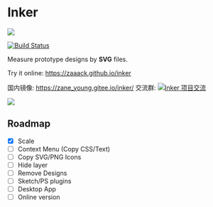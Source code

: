 # Inker

![](https://github.com/zaaack/inker/blob/master/docs/media/logo.svg?raw=true)


[![Build Status](https://travis-ci.org/zaaack/inker.svg?branch=master)](https://travis-ci.org/zaaack/inker)

Measure prototype designs by **SVG** files.

Try  it online: <https://zaaack.github.io/inker>

国内镜像: <https://zane_young.gitee.io/inker/>
交流群: <a target="_blank" href="//shang.qq.com/wpa/qunwpa?idkey=a894f6db6174ffbea45657b9ffd40d3363fdafada53e1a64d815dbd27f77c784"><img border="0" src="//pub.idqqimg.com/wpa/images/group.png" alt="Inker 项目交流" title="Inker 项目交流"></a>

![](https://github.com/zaaack/inker/blob/master/docs/media/capture.png?raw=true)

## Roadmap

* [x] Scale
* [ ] Context Menu (Copy CSS/Text)
* [ ] Copy SVG/PNG Icons
* [ ] Hide layer
* [ ] Remove Designs
* [ ] Sketch/PS plugins
* [ ] Desktop App
* [ ] Online version
